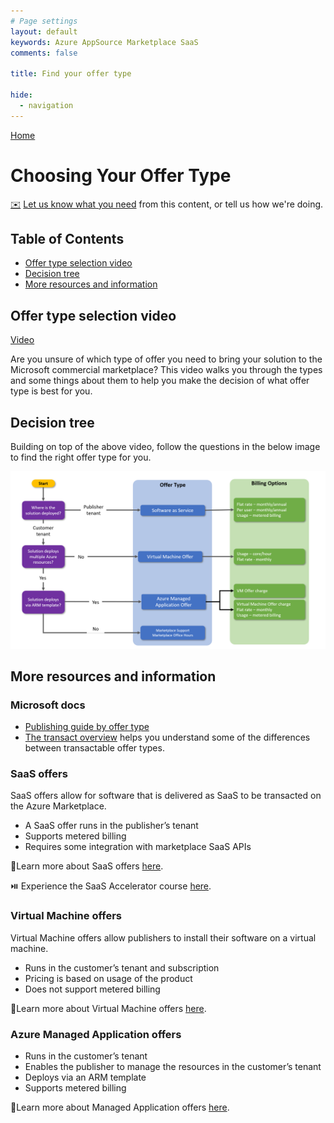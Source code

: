 ```yaml
---
# Page settings
layout: default
keywords: Azure AppSource Marketplace SaaS
comments: false

title: Find your offer type

hide:
  - navigation
---
```


[Home](../index.md)

# Choosing Your Offer Type

[✉️](https://forms.office.com/r/0gCrzhSMkw) [Let us know what you need](https://forms.office.com/r/0gCrzhSMkw) from this content, or tell us how we're doing.

## Table of Contents

<!-- no toc -->
- [Offer type selection video](#offer-type-selection-video)
- [Decision tree](#decision-tree)
- [More resources and information](#more-resources-and-information)

 
## Offer type selection video

<a target="_blank" href="https://go.microsoft.com/fwlink/?linkid=2207811">Video</a>

Are you unsure of which type of offer you need to bring your solution to the Microsoft commercial marketplace? This video walks you through the types and some things about them to help you make the decision of what offer type is best for you.

## Decision tree

Building on top of the above video, follow the questions in the below image to find the right offer type for you. 

![Find your offer type](./assets/select-offer-type.png)

## More resources and information

### Microsoft docs

- <a target="_blank" href="https://docs.microsoft.com/azure/marketplace/publisher-guide-by-offer-type">Publishing guide by offer type</a>
- <a target="_blank" href="https://docs.microsoft.com/en-us/azure/marketplace/marketplace-commercial-transaction-capabilities-and-considerations#transact-overview">The transact overview</a> helps you understand some of the differences between transactable offer types.

### SaaS offers
SaaS offers allow for software that is delivered as SaaS to be transacted on the Azure Marketplace.

- A SaaS offer runs in the publisher’s tenant
- Supports metered billing
- Requires some integration with marketplace SaaS APIs

🚦Learn more about SaaS offers [here](../learning-paths/saas-offers.md).

⏯️ Experience the SaaS Accelerator course [here](../saas-accelerator/index.md).

### Virtual Machine offers

Virtual Machine offers allow publishers to install their software on a virtual machine.

- Runs in the customer’s tenant and subscription
- Pricing is based on usage of the product
- Does not support metered billing

🚦Learn more about Virtual Machine offers [here](../learning-paths/virtual-machine-offers.md).

### Azure Managed Application offers

- Runs in the customer’s tenant
- Enables the publisher to manage the resources in the customer’s tenant
- Deploys via an ARM template
- Supports metered billing

🚦Learn more about Managed Application offers [here](../learning-paths/ama-offers.md).



